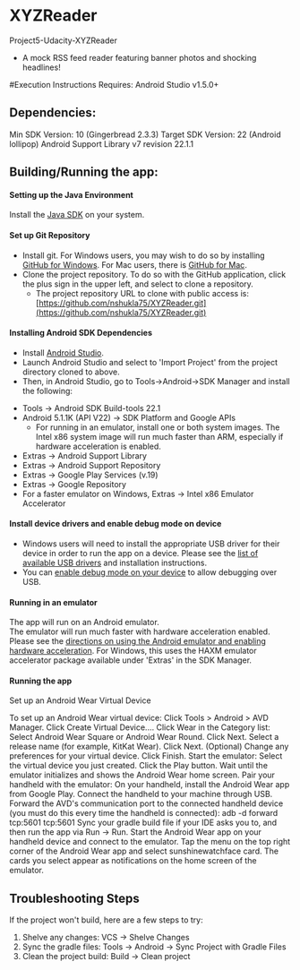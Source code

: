 # XYZReader
Project5-Udacity-XYZReader
  - A mock RSS feed reader featuring banner photos and shocking headlines!
  
#Execution Instructions
Requires: Android Studio v1.5.0+

Dependencies:
-------------
Min SDK Version: 10 (Gingerbread 2.3.3)
Target SDK Version: 22 (Android lollipop)
Android Support Library v7 revision 22.1.1

Building/Running the app:
-------------------------

#### Setting up the Java Environment
Install the [Java SDK](http://www.oracle.com/technetwork/java/javase/downloads/jdk7-downloads-1880260.html) on your system.

#### Set up Git Repository
*  Install git.  For Windows users, you may wish to do so by installing [GitHub for Windows](https://windows.github.com/).  For Mac users, there is [GitHub for Mac](https://mac.github.com/).
*  Clone the project repository.  To do so with the GitHub application, click the plus sign in the upper left, and select to clone a repository.
    -  The project repository URL to clone with public access is:
    [https://github.com/nshukla75/XYZReader.git](https://github.com/nshukla75/XYZReader.git)

#### Installing Android SDK Dependencies
*  Install [Android Studio](https://developer.android.com/sdk/installing/studio.html).
*  Launch Android Studio and select to 'Import Project' from the project directory cloned to above.
*  Then, in Android Studio, go to Tools->Android->SDK Manager and
install the following:
  -  Tools -> Android SDK Build-tools 22.1
  -  Android 5.1.1K (API V22) -> SDK Platform and Google APIs
       - For running in an emulator, install one or both system images.  The Intel x86 system image will run much faster than ARM, especially if hardware acceleration is enabled.
  -  Extras -> Android Support Library
  -  Extras -> Android Support Repository
  -  Extras -> Google Play Services (v.19)
  -  Extras -> Google Repository
  -  For a faster emulator on Windows, Extras -> Intel x86 Emulator Accelerator
  
#### Install device drivers and enable debug mode on device
*  Windows users will need to install the appropriate USB driver for their device in order to run the app on a device.  Please see the [list of available USB drivers](http://developer.android.com/tools/extras/oem-usb.html) and installation instructions.
* You can [enable debug mode on your device](http://developer.android.com/tools/device.html) to allow debugging over USB.

#### Running in an emulator
The app will run on an Android emulator.  
The emulator will run much faster with hardware acceleration enabled.  Please see the [directions on using the Android emulator and enabling hardware acceleration](http://developer.android.com/tools/devices/emulator.html).  For Windows, this uses the HAXM emulator accelerator package available under 'Extras' in the SDK Manager.

#### Running the app
Set up an Android Wear Virtual Device

To set up an Android Wear virtual device:
Click Tools > Android > AVD Manager.
Click Create Virtual Device....
Click Wear in the Category list:
Select Android Wear Square or Android Wear Round.
Click Next.
Select a release name (for example, KitKat Wear).
Click Next.
(Optional) Change any preferences for your virtual device.
Click Finish.
Start the emulator:
Select the virtual device you just created.
Click the Play button.
Wait until the emulator initializes and shows the Android Wear home screen.
Pair your handheld with the emulator:
On your handheld, install the Android Wear app from Google Play.
Connect the handheld to your machine through USB.
Forward the AVD's communication port to the connected handheld device (you must do this every time the handheld is connected):
adb -d forward tcp:5601 tcp:5601
Sync your gradle build file if your IDE asks you to, and then run the app via Run -> Run.
Start the Android Wear app on your handheld device and connect to the emulator.
Tap the menu on the top right corner of the Android Wear app and select sunshinewatchface card.
The cards you select appear as notifications on the home screen of the emulator.


Troubleshooting Steps
---------------------

If the project won't build, here are a few steps to try:

1.  Shelve any changes:  VCS -> Shelve Changes
2.  Sync the gradle files:  Tools -> Android -> Sync Project with Gradle Files
3.  Clean the project build:  Build -> Clean project


